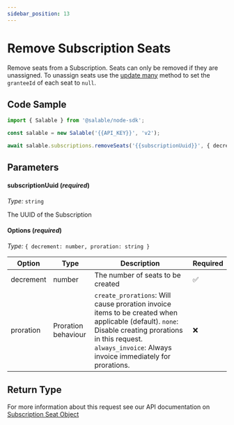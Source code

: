 ```yaml
---
sidebar_position: 13
---
```


# Remove Subscription Seats

Remove seats from a Subscription. Seats can only be removed if they are unassigned. To unassign seats use the [update many](../licenses/update-many.md) method to set the `granteeId` of each seat to `null`.

## Code Sample

```typescript
import { Salable } from '@salable/node-sdk';

const salable = new Salable('{{API_KEY}}', 'v2');

await salable.subscriptions.removeSeats('{{subscriptionUuid}}', { decrement: 1 });
```

## Parameters

#### subscriptionUuid (_required_)

_Type:_ `string`

The UUID of the Subscription

#### Options (_required_)

_Type:_ `{ decrement: number, proration: string }`

| Option    | Type                 | Description                       | Required |
| --------- | -------------------- | --------------------------------- | -------- |
| decrement | number               | The number of seats to be created | ✅       |
| proration | Proration behaviour  | `create_prorations`: Will cause proration invoice items to be created when applicable (default). `none`: Disable creating prorations in this request. `always_invoice`: Always invoice immediately for prorations.  | ❌   |


## Return Type

For more information about this request see our API documentation on [Subscription Seat Object](https://docs.salable.app/api/v2#tag/Subscriptions/operation/decrementSubscriptionSeats)
